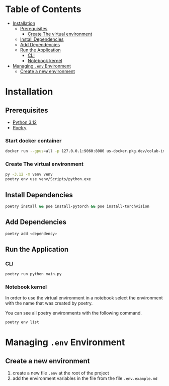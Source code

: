 # Table of Contents

- [Installation](#installation)
  - [Prerequisites](#prerequisites)
    - [Create The virtual environment](#create-the-virtual-environment)
  - [Install Dependencies](#install-dependencies)
  - [Add Dependencies](#add-dependencies)
  - [Run the Application](#run-the-application)
    - [CLI](#cli)
    - [Notebook kernel](#notebook-kernel)
- [Managing `.env` Environment](#managing-env-environment)
    - [Create a new environment](#create-a-new-environment)


# Installation

## Prerequisites

- [Python 3.12](https://www.python.org/downloads/windows/)
- [Poetry](https://python-poetry.org/docs/#installation)

### Start docker container

```bash
docker run --gpus=all -p 127.0.0.1:9060:8080 us-docker.pkg.dev/colab-images/public/runtime
```

### Create The virtual environment

```bash
py -3.12 -m venv venv
poetry env use venv/Scripts/python.exe
```

## Install Dependencies

```bash
poetry install && poe install-pytorch && poe install-torchvision
```

## Add Dependencies

```bash
poetry add <dependency>
```

## Run the Application

### CLI

```bash
poetry run python main.py
```

### Notebook kernel

In order to use the virtual environment in a notebook select the environment with the name that was created by poetry.

You can see all poetry environments with the following command.

```bash
poetry env list
```

# Managing `.env` Environment

## Create a new environment

1. create a new file `.env` at the root of the project
2. add the environment variables in the file from the file `.env.example.md`

